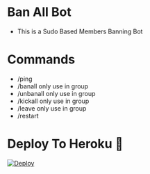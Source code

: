 # Ban All Bot

- This is a Sudo Based Members Banning Bot 
 
# Commands
- /ping
- /banall only use in group
- /unbanall only use in group
- /kickall only use in group
- /leave only use in group
- /restart

# Deploy To Heroku 🚀
[![Deploy](https://www.herokucdn.com/deploy/button.svg)](https://heroku.com/deploy?template=https://github.com/ARYANSONIII/AnimalBanAllBot)

